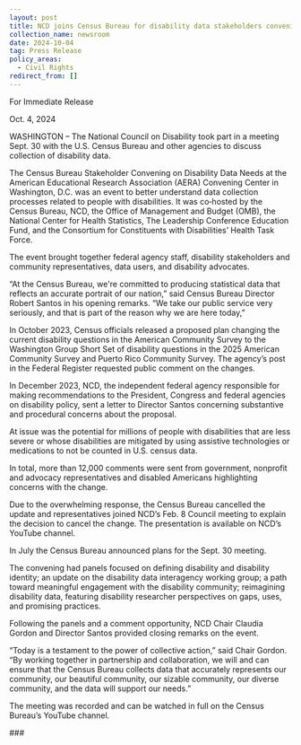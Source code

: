 ```yaml
---
layout: post
title: NCD joins Census Bureau for disability data stakeholders convening
collection_name: newsroom
date: 2024-10-04
tag: Press Release
policy_areas:
  - Civil Rights
redirect_from: []
---
```

For Immediate Release

Oct. 4, 2024                                      







WASHINGTON – The National Council on Disability took part in a meeting Sept. 30 with the U.S. Census Bureau and other agencies to discuss collection of disability data.



The Census Bureau Stakeholder Convening on Disability Data Needs at the American Educational Research Association (AERA) Convening Center in Washington, D.C. was an event to better understand data collection processes related to people with disabilities. It was co‑hosted by the Census Bureau, NCD, the Office of Management and Budget (OMB), the National Center for Health Statistics, The Leadership Conference Education Fund, and the Consortium for Constituents with Disabilities’ Health Task Force.



The event brought together federal agency staff, disability stakeholders and community representatives, data users, and disability advocates.



“At the Census Bureau, we're committed to producing statistical data that reflects an accurate portrait of our nation,” said Census Bureau Director Robert Santos in his opening remarks. “We take our public service very seriously, and that is part of the reason why we are here today,”



In October 2023, Census officials released a proposed plan changing the current disability questions in the American Community Survey to the Washington Group Short Set of disability questions in the 2025 American Community Survey and Puerto Rico Community Survey. The agency’s post in the Federal Register requested public comment on the changes.



In December 2023, NCD, the independent federal agency responsible for making recommendations to the President, Congress and federal agencies on disability policy, sent a letter to Director Santos concerning substantive and procedural concerns about the proposal.



At issue was the potential for millions of people with disabilities that are less severe or whose disabilities are mitigated by using assistive technologies or medications to not be counted in U.S. census data.



In total, more than 12,000 comments were sent from government, nonprofit and advocacy representatives and disabled Americans highlighting concerns with the change.



Due to the overwhelming response, the Census Bureau cancelled the update and representatives joined NCD’s Feb. 8 Council meeting to explain the decision to cancel the change. The presentation is available on NCD’s YouTube channel.



In July the Census Bureau announced plans for the Sept. 30 meeting.



The convening had panels focused on defining disability and disability identity; an update on the disability data interagency working group; a path toward meaningful engagement with the disability community; reimagining disability data, featuring disability researcher perspectives on gaps, uses, and promising practices.



Following the panels and a comment opportunity, NCD Chair Claudia Gordon and Director Santos provided closing remarks on the event.



“Today is a testament to the power of collective action,” said Chair Gordon. “By working together in partnership and collaboration, we will and can ensure that the Census Bureau collects data that accurately represents our community, our beautiful community, our sizable community, our diverse community, and the data will support our needs.”  



The meeting was recorded and can be watched in full on the Census Bureau’s YouTube channel.



\###
